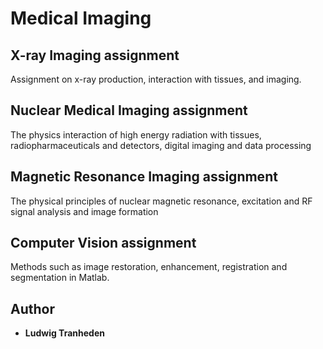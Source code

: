 # Medical Imaging

## X-ray Imaging assignment
 Assignment on x-ray production, interaction with tissues, and imaging.

## Nuclear Medical Imaging assignment
The physics interaction of high energy radiation with tissues, radiopharmaceuticals and detectors, digital imaging and data processing

## Magnetic Resonance Imaging assignment
The physical principles of nuclear magnetic resonance, excitation and RF signal analysis and image formation

## Computer Vision assignment
Methods such as image restoration, enhancement, registration and segmentation in Matlab.

## Author

* **Ludwig Tranheden**
